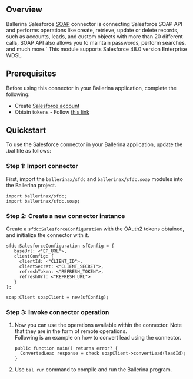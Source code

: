 ## Overview
Ballerina Salesforce [SOAP](https://developer.salesforce.com/docs/atlas.en-us.224.0.api.meta/api/sforce_api_quickstart_intro.html) connector is connecting Salesforce SOAP API and performs operations like create, retrieve, update or delete records, such as accounts, leads, and custom objects with more than 20 different calls, SOAP API also allows you to maintain passwords, perform searches, and much more.`
This module supports Salesforce 48.0 version Enterprise WDSL.
 
## Prerequisites

Before using this connector in your Ballerina application, complete the following:
- Create [Salesforce account](https://developer.salesforce.com/signup)
- Obtain tokens - Follow [this link](https://help.salesforce.com/articleView?id=remoteaccess_authenticate_overview.htm)

## Quickstart
To use the Salesforce connector in your Ballerina application, update the .bal file as follows:

### Step 1: Import connector
First, import the `ballerinax/sfdc` and `ballerinax/sfdc.soap` modules into the Ballerina project.

```ballerina
import ballerinax/sfdc;
import ballerinax/sfdc.soap;
```

### Step 2: Create a new connector instance
Create a `sfdc:SalesforceConfiguration` with the OAuth2 tokens obtained, and initialize the connector with it.

```ballerina
sfdc:SalesforceConfiguration sfConfig = {
   baseUrl: <"EP_URL">,
   clientConfig: {
     clientId: <"CLIENT_ID">,
     clientSecret: <"CLIENT_SECRET">,
     refreshToken: <"REFRESH_TOKEN">,
     refreshUrl: <"REFRESH_URL"> 
   }
};

soap:Client soapClient = new(sfConfig);
```

### Step 3: Invoke connector operation
1. Now you can use the operations available within the connector. Note that they are in the form of remote operations.  
Following is an example on how to convert lead using the connector.
    ```ballerina
    public function main() returns error? {
      ConvertedLead response = check soapClient->convertLead(leadId);
    }
    ```
2. Use `bal run` command to compile and run the Ballerina program. 
